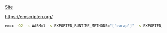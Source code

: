 [Site](https://uncomfy.github.io)

https://emscripten.org/
```bash
emcc -O2 -s WASM=1 -s EXPORTED_RUNTIME_METHODS="['cwrap']" -s EXPORTED_FUNCTIONS="['_malloc', '_free']" main.cpp
```

